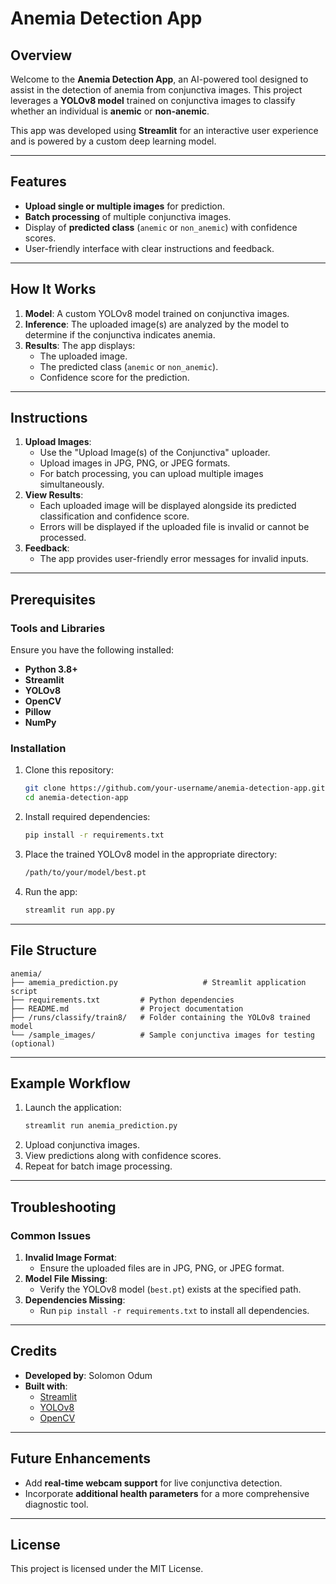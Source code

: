 # Anemia Detection App

## Overview
Welcome to the **Anemia Detection App**, an AI-powered tool designed to assist in the detection of anemia from conjunctiva images. This project leverages a **YOLOv8 model** trained on conjunctiva images to classify whether an individual is **anemic** or **non-anemic**. 

This app was developed using **Streamlit** for an interactive user experience and is powered by a custom deep learning model.

---

## Features
- **Upload single or multiple images** for prediction.
- **Batch processing** of multiple conjunctiva images.
- Display of **predicted class** (`anemic` or `non_anemic`) with confidence scores.
- User-friendly interface with clear instructions and feedback.

---

## How It Works
1. **Model**: A custom YOLOv8 model trained on conjunctiva images.
2. **Inference**: The uploaded image(s) are analyzed by the model to determine if the conjunctiva indicates anemia.
3. **Results**: The app displays:
   - The uploaded image.
   - The predicted class (`anemic` or `non_anemic`).
   - Confidence score for the prediction.

---

## Instructions
1. **Upload Images**:
   - Use the "Upload Image(s) of the Conjunctiva" uploader.
   - Upload images in JPG, PNG, or JPEG formats.
   - For batch processing, you can upload multiple images simultaneously.
2. **View Results**:
   - Each uploaded image will be displayed alongside its predicted classification and confidence score.
   - Errors will be displayed if the uploaded file is invalid or cannot be processed.
3. **Feedback**:
   - The app provides user-friendly error messages for invalid inputs.

---

## Prerequisites
### Tools and Libraries
Ensure you have the following installed:
- **Python 3.8+**
- **Streamlit**
- **YOLOv8**
- **OpenCV**
- **Pillow**
- **NumPy**

### Installation
1. Clone this repository:
   ```bash
   git clone https://github.com/your-username/anemia-detection-app.git
   cd anemia-detection-app
   ```

2. Install required dependencies:
   ```bash
   pip install -r requirements.txt
   ```

3. Place the trained YOLOv8 model in the appropriate directory:
   ```bash
   /path/to/your/model/best.pt
   ```

4. Run the app:
   ```bash
   streamlit run app.py
   ```

---

## File Structure
```
anemia/
├── amemia_prediction.py                   # Streamlit application script
├── requirements.txt         # Python dependencies
├── README.md                # Project documentation
├── /runs/classify/train8/   # Folder containing the YOLOv8 trained model
└── /sample_images/          # Sample conjunctiva images for testing (optional)
```

---

## Example Workflow
1. Launch the application:
   ```bash
   streamlit run anemia_prediction.py
   ```
2. Upload conjunctiva images.
3. View predictions along with confidence scores.
4. Repeat for batch image processing.

---

## Troubleshooting
### Common Issues
1. **Invalid Image Format**:
   - Ensure the uploaded files are in JPG, PNG, or JPEG format.
2. **Model File Missing**:
   - Verify the YOLOv8 model (`best.pt`) exists at the specified path.
3. **Dependencies Missing**:
   - Run `pip install -r requirements.txt` to install all dependencies.

---

## Credits
- **Developed by**: Solomon Odum
- **Built with**:
  - [Streamlit](https://streamlit.io/)
  - [YOLOv8](https://github.com/ultralytics/yolov8)
  - [OpenCV](https://opencv.org/)

---

## Future Enhancements
- Add **real-time webcam support** for live conjunctiva detection.
- Incorporate **additional health parameters** for a more comprehensive diagnostic tool.

---

## License
This project is licensed under the MIT License. 
